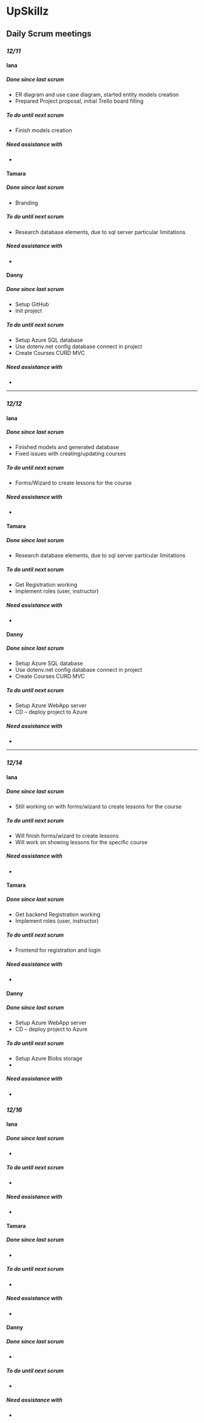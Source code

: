 # UpSkillz

## Daily Scrum meetings

### _12/11_

#### Iana

##### Done since last scrum
- ER diagram and use case diagram, started entity models creation
- Prepared Project proposal, initial Trello board filling
##### To do until next scrum
- Finish models creation
##### Need assistance with

-

#### Tamara

##### Done since last scrum
- Branding
##### To do until next scrum
- Research database elements, due to sql server particular limitations

##### Need assistance with

-

#### Danny

##### Done since last scrum
- Setup GitHub
- Init project

##### To do until next scrum
- Setup Azure SQL database
- Use dotenv.net config database connect in project
- Create Courses CURD MVC

##### Need assistance with

-

---

### _12/12_

#### Iana

##### Done since last scrum
- Finished models and generated database
- Fixed issues with creating/updating courses
##### To do until next scrum
- Forms/Wizard to create lessons for the course
##### Need assistance with
-

#### Tamara

##### Done since last scrum
- Research database elements, due to sql server particular limitations
##### To do until next scrum
-  Get Registration working
- Implement roles (user, instructor)

##### Need assistance with

-

#### Danny

##### Done since last scrum
- Setup Azure SQL database
- Use dotenv.net config database connect in project
- Create Courses CURD MVC

##### To do until next scrum
- Setup Azure WebApp server
- CD – deploy project to Azure

##### Need assistance with

-

---

### _12/14_

#### Iana

##### Done since last scrum
- Still working on with forms/wizard to create lessons for the course
##### To do until next scrum
- Will finish forms/wizard to create lessons
- Will work on showing lessons for the specific course
##### Need assistance with
-

#### Tamara

##### Done since last scrum
- Get backend Registration working
- Implement roles (user, instructor)
##### To do until next scrum
- Frontend for registration and login
##### Need assistance with
-

#### Danny

##### Done since last scrum
- Setup Azure WebApp server
- CD – deploy project to Azure
##### To do until next scrum
- Setup Azure Blobs storage
- 
##### Need assistance with
-

### _12/16_

#### Iana

##### Done since last scrum
- 
##### To do until next scrum
- 
##### Need assistance with
-

#### Tamara

##### Done since last scrum
- 
##### To do until next scrum
- 
##### Need assistance with
-

#### Danny

##### Done since last scrum
- 
##### To do until next scrum
- 
##### Need assistance with
-





